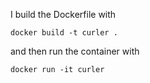 I build the Dockerfile with

`docker build -t curler .`

and then run the container with

`docker run -it curler`
